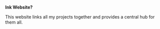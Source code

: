 
**Ink Website?**

This website links all my projects together and provides a central hub for them all.